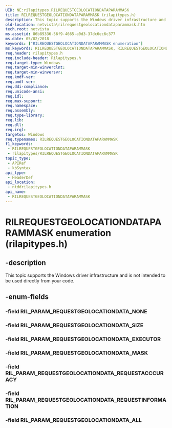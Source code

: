 ```yaml
---
UID: NE:rilapitypes.RILREQUESTGEOLOCATIONDATAPARAMMASK
title: RILREQUESTGEOLOCATIONDATAPARAMMASK (rilapitypes.h)
description: This topic supports the Windows driver infrastructure and is not intended to be used directly from your code.
old-location: netvista\rilrequestgeolocationdataparammask.htm
tech.root: netvista
ms.assetid: 86b89336-56f9-4665-a0d3-37dc6ec6c377
ms.date: 05/02/2018
keywords: ["RILREQUESTGEOLOCATIONDATAPARAMMASK enumeration"]
ms.keywords: RILREQUESTGEOLOCATIONDATAPARAMMASK, RILREQUESTGEOLOCATIONDATAPARAMMASK enumeration [Network Drivers Starting with Windows Vista], RIL_PARAM_REQUESTGEOLOCATIONDATA_ALL, RIL_PARAM_REQUESTGEOLOCATIONDATA_EXECUTOR, RIL_PARAM_REQUESTGEOLOCATIONDATA_MASK, RIL_PARAM_REQUESTGEOLOCATIONDATA_REQUESTACCCURACY, RIL_PARAM_REQUESTGEOLOCATIONDATA_REQUESTINFORMATION, RIL_PARAM_REQUESTGEOLOCATIONDATA_SIZE, netvista.rilrequestgeolocationdataparammask, ntddrilapitypes/RILREQUESTGEOLOCATIONDATAPARAMMASK, ntddrilapitypes/RIL_PARAM_REQUESTGEOLOCATIONDATA_ALL, ntddrilapitypes/RIL_PARAM_REQUESTGEOLOCATIONDATA_EXECUTOR, ntddrilapitypes/RIL_PARAM_REQUESTGEOLOCATIONDATA_MASK, ntddrilapitypes/RIL_PARAM_REQUESTGEOLOCATIONDATA_REQUESTACCCURACY, ntddrilapitypes/RIL_PARAM_REQUESTGEOLOCATIONDATA_REQUESTINFORMATION, ntddrilapitypes/RIL_PARAM_REQUESTGEOLOCATIONDATA_SIZE
req.header: rilapitypes.h
req.include-header: Rilapitypes.h
req.target-type: Windows
req.target-min-winverclnt: 
req.target-min-winversvr: 
req.kmdf-ver: 
req.umdf-ver: 
req.ddi-compliance: 
req.unicode-ansi: 
req.idl: 
req.max-support: 
req.namespace: 
req.assembly: 
req.type-library: 
req.lib: 
req.dll: 
req.irql: 
targetos: Windows
req.typenames: RILREQUESTGEOLOCATIONDATAPARAMMASK
f1_keywords:
 - RILREQUESTGEOLOCATIONDATAPARAMMASK
 - rilapitypes/RILREQUESTGEOLOCATIONDATAPARAMMASK
topic_type:
 - APIRef
 - kbSyntax
api_type:
 - HeaderDef
api_location:
 - ntddrilapitypes.h
api_name:
 - RILREQUESTGEOLOCATIONDATAPARAMMASK
---
```


# RILREQUESTGEOLOCATIONDATAPARAMMASK enumeration (rilapitypes.h)


## -description

This topic supports the Windows driver infrastructure and is not intended to be used directly from your code.

## -enum-fields

### -field RIL_PARAM_REQUESTGEOLOCATIONDATA_NONE

### -field RIL_PARAM_REQUESTGEOLOCATIONDATA_SIZE

### -field RIL_PARAM_REQUESTGEOLOCATIONDATA_EXECUTOR

### -field RIL_PARAM_REQUESTGEOLOCATIONDATA_MASK

### -field RIL_PARAM_REQUESTGEOLOCATIONDATA_REQUESTACCCURACY

### -field RIL_PARAM_REQUESTGEOLOCATIONDATA_REQUESTINFORMATION

### -field RIL_PARAM_REQUESTGEOLOCATIONDATA_ALL

